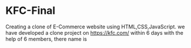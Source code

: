 # KFC-Final
Creating a clone of E-Commerce website using HTML,CSS,JavaScript. we have developed a clone project on https://kfc.com/ within 6 days with the help of 6 members, there name is
